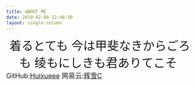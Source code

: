 ```yaml
---
title: ABOUT ME
date: 2019-02-08 22:48:50
layout: single-column
---
```

<font size=6><center>
着るとても 今は甲斐なきからごろも 绫もにしきも君ありてこそ
﻿</center></font>
<font size=4>GitHub:[Huixueee](https://github.com/huixueee)
<font size=4>网易云:[辉雪C](https://music.163.com/playlist?id=10879812&userid=12929753)

